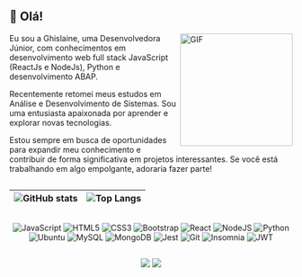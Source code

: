 ## :wave: Olá!
<img align="right" height="200" width="200" alt="GIF" src="https://octocat-generator-assets.githubusercontent.com/my-octocat-1615588100394.png" width="400px"/>

Eu sou a Ghislaine, uma Desenvolvedora Júnior, com conhecimentos em desenvolvimento web full stack JavaScript (ReactJs e NodeJs), Python e desenvolvimento ABAP.

Recentemente retomei meus estudos em Análise e Desenvolvimento de Sistemas. Sou uma entusiasta apaixonada por aprender e explorar novas tecnologias.

Estou sempre em busca de oportunidades para expandir meu conhecimento e contribuir de forma significativa em projetos interessantes. Se você está trabalhando em algo empolgante, adoraria fazer parte!

##
<div align="center">
  
| ![GitHub stats](https://github-readme-stats.vercel.app/api?username=Lenakirara&layout=compact&show_icons=true&rank_icon=github&theme=tokyonight) | ![Top Langs](https://github-readme-stats.vercel.app/api/top-langs/?username=Lenakirara&layout=compact&theme=tokyonight) |
| ------------- | ------------- |

</div>

##
<div align="center">
  
  ![JavaScript](https://img.shields.io/badge/javascript-%23323330.svg?style=for-the-badge&logo=javascript&logoColor=%23F7DF1E)
  ![HTML5](https://img.shields.io/badge/html5-%23E34F26.svg?style=for-the-badge&logo=html5&logoColor=white)
  ![CSS3](https://img.shields.io/badge/css3-%231572B6.svg?style=for-the-badge&logo=css3&logoColor=white)
  ![Bootstrap](https://img.shields.io/badge/bootstrap-%238511FA.svg?style=for-the-badge&logo=bootstrap&logoColor=white)
  ![React](https://img.shields.io/badge/react-%2320232a.svg?style=for-the-badge&logo=react&logoColor=%2361DAFB)
  ![NodeJS](https://img.shields.io/badge/node.js-6DA55F?style=for-the-badge&logo=node.js&logoColor=white)
  ![Python](https://img.shields.io/badge/python-3670A0?style=for-the-badge&logo=python&logoColor=ffdd54)
  ![Ubuntu](https://img.shields.io/badge/Ubuntu-E95420?style=for-the-badge&logo=ubuntu&logoColor=white)
  ![MySQL](https://img.shields.io/badge/mysql-%2300f.svg?style=for-the-badge&logo=mysql&logoColor=white)
  ![MongoDB](https://img.shields.io/badge/MongoDB-%234ea94b.svg?style=for-the-badge&logo=mongodb&logoColor=white)
  ![Jest](https://img.shields.io/badge/-jest-%23C21325?style=for-the-badge&logo=jest&logoColor=white)
  ![Git](https://img.shields.io/badge/git-%23F05033.svg?style=for-the-badge&logo=git&logoColor=white)
  ![Insomnia](https://img.shields.io/badge/Insomnia-black?style=for-the-badge&logo=insomnia&logoColor=5849BE)
  ![JWT](https://img.shields.io/badge/JWT-black?style=for-the-badge&logo=JSON%20web%20tokens)

</div>

##

<div align="center">
  <a href = "mailto:glenox79@gmail.com"><img src="https://img.shields.io/badge/Gmail-D14836?style=for-the-badge&logo=gmail&logoColor=white" target="_blank"></a>
  <a href="https://www.linkedin.com/in/glatorraca/" target="_blank"><img src="https://img.shields.io/badge/-LinkedIn-%230077B5?style=for-the-badge&logo=linkedin&logoColor=white" target="_blank"></a>
</div>
